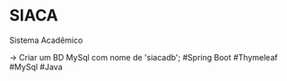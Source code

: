 # SIACA
 Sistema Acadêmico

-> Criar um BD MySql com nome de 'siacadb';
#Spring Boot
#Thymeleaf
#MySql
#Java
